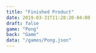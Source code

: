 ```yaml
---
title: "Finished Product"
date: 2019-03-31T11:28:20-04:00
draft: false
game: "Pong"
back: "Game"
data: "/games/Pong.json"
---
```

